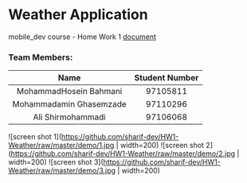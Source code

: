 # Weather Application

mobile_dev course - Home Work 1 [document](https://github.com/sharif-dev/HW1-Weather/raw/master/demo/Mobile_HW1.pdf)

### Team Members:
|        Name        | Student Number |
|:-----------------:|:--------------:|
|   MohammadHosein Bahmani  |    97105811    |
| Mohammadamin Ghasemzade |    97110296    |
|    Ali Shirmohammadi   |    97106068    |

![screen shot 1](https://github.com/sharif-dev/HW1-Weather/raw/master/demo/1.jpg | width=200)
![screen shot 2](https://github.com/sharif-dev/HW1-Weather/raw/master/demo/2.jpg | width=200)
![screen shot 3](https://github.com/sharif-dev/HW1-Weather/raw/master/demo/3.jpg | width=200)